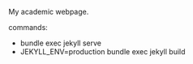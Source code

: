 My academic webpage.

commands:
- bundle exec jekyll serve
- JEKYLL_ENV=production bundle exec jekyll build